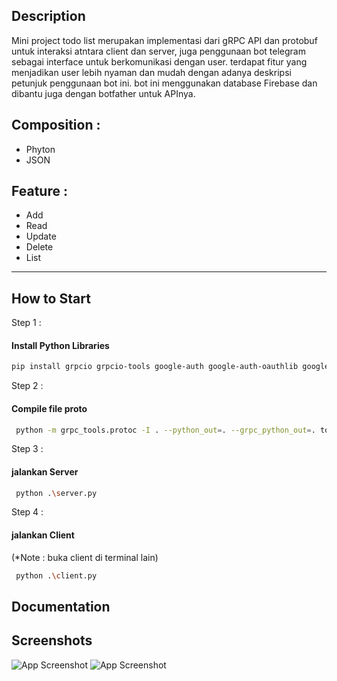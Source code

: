 ## Description
Mini project todo list merupakan implementasi dari gRPC API dan protobuf untuk interaksi atntara client dan server, juga penggunaan bot telegram sebagai interface untuk berkomunikasi dengan user. terdapat fitur yang menjadikan user lebih nyaman dan mudah dengan adanya deskripsi petunjuk penggunaan bot ini. bot ini menggunakan database Firebase dan dibantu juga dengan botfather untuk APInya.

## Composition :
* Phyton
* JSON

## Feature :

* Add
* Read
* Update
* Delete
* List

---
## How to Start

Step 1 :


#### Install Python Libraries
```bash
pip install grpcio grpcio-tools google-auth google-auth-oauthlib google-auth-httplib2 firebase-admin python-telegram-bot
```

Step 2 :

#### Compile file proto

```bash
 python -m grpc_tools.protoc -I . --python_out=. --grpc_python_out=. todo.proto
```

Step 3 :

#### jalankan Server

```bash
 python .\server.py  
```
Step 4 :
#### jalankan Client 
(*Note : buka client di terminal lain)

```bash
 python .\client.py  
```



## Documentation 

## Screenshots

![App Screenshot](https://i.ibb.co/LpTTFx8/Screenshot-34.png)
![App Screenshot](https://i.ibb.co/0nxqb1G/Screenshot-35.png)
